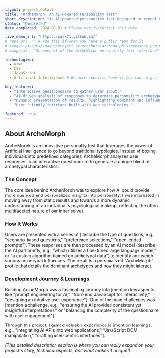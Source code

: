 ```yaml
---
layout: project_detail
title: "ArcheMorph: An AI-Powered Personality Test"
short_description: "An AI-powered personality test designed to reveal unique archetypal blends based on user responses."
status: "Completed"
date_completed: 2024-07-01 # Please verify/correct this date

live_demo_url: "https://pasx71.github.io/"
# repo_url: "" # Add this if/when you have a public repo for it
# image: /assets/images/project-screenshots/archemorph-screenshot.png # Optional: Add a screenshot
# image_alt: "Screenshot of the ArcheMorph personality test interface"

technologies:
  - HTML
  - CSS
  - JavaScript
  - Artificial Intelligence # Be more specific here if you can, e.g., "OpenAI API", "LLM Integration"

key_features:
  - "Interactive questionnaire to gather user input."
  - "AI-driven analysis of responses to determine personality archetypes."
  - "Dynamic presentation of results, highlighting dominant and influencing archetypes."
  - "User-friendly interface built with web technologies."

featured: true
---
```


## About ArcheMorph

ArcheMorph is an innovative personality test that leverages the power of Artificial Intelligence to go beyond traditional typologies. Instead of boxing individuals into predefined categories, ArcheMorph analyzes user responses to an interactive questionnaire to generate a unique blend of archetypal characteristics.

### The Concept
The core idea behind ArcheMorph was to explore how AI could provide more nuanced and personalized insights into personality. I was interested in moving away from static results and towards a more dynamic understanding of an individual's psychological makeup, reflecting the often multifaceted nature of our inner selves.

### How It Works
Users are presented with a series of [describe the type of questions, e.g., "scenario-based questions," "preference selections," "open-ended prompts"]. These responses are then processed by an AI model (describe the AI part briefly, e.g., "which utilizes a fine-tuned large language model," or "a custom algorithm trained on archetypal data") to identify and weigh various archetypal influences. The result is a personalized "ArcheMorph" profile that details the dominant archetypes and how they might interact.

### Development Journey & Learnings
Building ArcheMorph was a fascinating journey into [mention key aspects like "prompt engineering for AI," "front-end JavaScript for interactivity," "designing an intuitive user experience"]. One of the main challenges was [mention a challenge, e.g., "ensuring the AI provided consistent yet insightful interpretations," or "balancing the complexity of the questionnaire with user engagement"].

Through this project, I gained valuable experience in [mention learnings, e.g., "integrating AI APIs into web applications," "JavaScript DOM manipulation," "crafting user-centric interfaces"].

*(This detailed description section is where you can really expand on your project's story, technical aspects, and what makes it unique!)*
